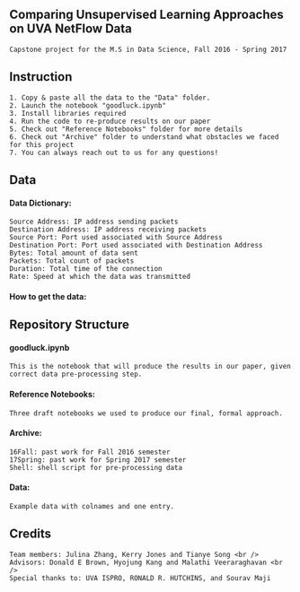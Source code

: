## Comparing Unsupervised Learning Approaches on UVA NetFlow Data
	Capstone project for the M.S in Data Science, Fall 2016 - Spring 2017
	
## Instruction
	1. Copy & paste all the data to the "Data" folder. 
	2. Launch the notebook "goodluck.ipynb"
	3. Install libraries required
	4. Run the code to re-produce results on our paper
	5. Check out "Reference Notebooks" folder for more details
	6. Check out "Archive" folder to understand what obstacles we faced for this project
	7. You can always reach out to us for any questions! 

## Data
#### Data Dictionary:
	Source Address: IP address sending packets
	Destination Address: IP address receiving packets
	Source Port: Port used associated with Source Address
	Destination Port: Port used associated with Destination Address
	Bytes: Total amount of data sent
	Packets: Total count of packets
	Duration: Total time of the connection
	Rate: Speed at which the data was transmitted
#### How to get the data:
	
## Repository Structure
#### goodluck.ipynb
	This is the notebook that will produce the results in our paper, given correct data pre-processing step.
	
#### Reference Notebooks: 
	Three draft notebooks we used to produce our final, formal approach.
	
#### Archive: 
	16Fall: past work for Fall 2016 semester
	17Spring: past work for Spring 2017 semester
	Shell: shell script for pre-processing data
	
#### Data:
	Example data with colnames and one entry.

## Credits
	Team members: Julina Zhang, Kerry Jones and Tianye Song <br />
	Advisors: Donald E Brown, Hyojung Kang and Malathi Veeraraghavan <br />
	Special thanks to: UVA ISPRO, RONALD R. HUTCHINS, and Sourav Maji
